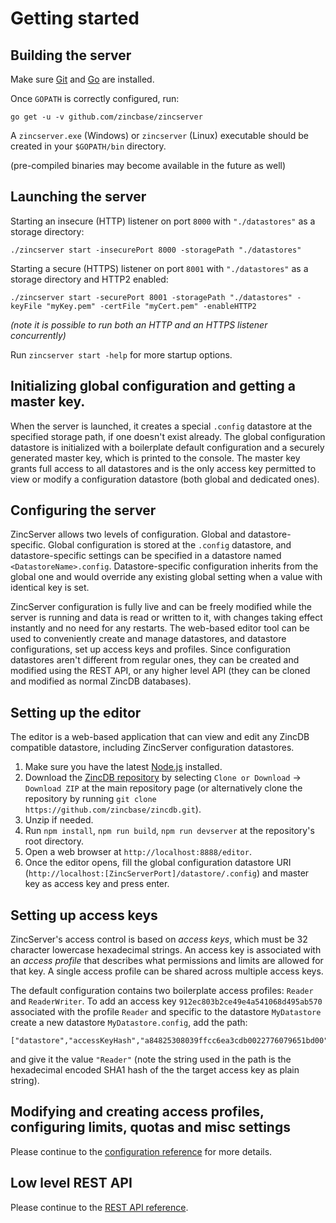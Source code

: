 # Getting started

## Building the server

Make sure [Git](https://git-scm.com/downloads) and [Go](https://golang.org/dl/) are installed.

Once `GOPATH` is correctly configured, run:

```
go get -u -v github.com/zincbase/zincserver
```

A `zincserver.exe` (Windows) or `zincserver` (Linux) executable should be created in your `$GOPATH/bin` directory.

(pre-compiled binaries may become available in the future as well)

## Launching the server

Starting an insecure (HTTP) listener on port `8000` with `"./datastores"` as a storage directory:

```
./zincserver start -insecurePort 8000 -storagePath "./datastores"
```

Starting a secure (HTTPS) listener on port `8001` with `"./datastores"` as a storage directory and HTTP2 enabled:

```
./zincserver start -securePort 8001 -storagePath "./datastores" -keyFile "myKey.pem" -certFile "myCert.pem" -enableHTTP2
```

_(note it is possible to run both an HTTP and an HTTPS listener concurrently)_

Run `zincserver start -help` for more startup options.

## Initializing global configuration and getting a master key.

When the server is launched, it creates a special `.config` datastore at the specified storage path, if one doesn't exist already. The global configuration datastore is initialized with a boilerplate default configuration and a securely generated master key, which is printed to the console. The master key grants full access to all datastores and is the only access key permitted to view or modify a configuration datastore (both global and dedicated ones).

## Configuring the server

ZincServer allows two levels of configuration. Global and datastore-specific. Global configuration is stored at the `.config` datastore, and datastore-specific settings can be specified in a datastore named `<DatastoreName>.config`. Datastore-specific configuration inherits from the global one and would override any existing global setting when a value with identical key is set.

ZincServer configuration is fully live and can be freely modified while the server is running and data is read or written to it, with changes taking effect instantly and no need for any restarts. The web-based editor tool can be used to conveniently create and manage datastores, and datastore configurations, set up access keys and profiles. Since configuration datastores aren't different from regular ones, they can be created and modified using the REST API, or any higher level API (they can be cloned and modified as normal ZincDB databases).

## Setting up the editor

The editor is a web-based application that can view and edit any ZincDB compatible datastore, including ZincServer configuration datastores.

1. Make sure you have the latest [Node.js](https://nodejs.org/en/) installed.
2. Download the [ZincDB repository](https://github.com/zincbase/zincdb) by selecting `Clone or Download` -> `Download ZIP` at the main repository page (or alternatively clone the repository by running `git clone https://github.com/zincbase/zincdb.git`).
3. Unzip if needed.
4. Run `npm install`, `npm run build`, `npm run devserver` at the repository's root directory.
5. Open a web browser at `http://localhost:8888/editor`.
6. Once the editor opens, fill the global configuration datastore URI (`http://localhost:[ZincServerPort]/datastore/.config`) and master key as access key and press enter.

## Setting up access keys

ZincServer's access control is based on _access keys_, which must be 32 character lowercase hexadecimal strings. An access key is associated with an _access profile_ that describes what permissions and limits are allowed for that key. A single access profile can be shared across multiple access keys.

The default configuration contains two boilerplate access profiles: `Reader` and `ReaderWriter`. To add an access key `912ec803b2ce49e4a541068d495ab570` associated with the profile `Reader` and specific to the datastore `MyDatastore` create a new datastore `MyDatastore.config`, add the path:

```
["datastore","accessKeyHash","a84825308039ffcc6ea3cdb0022776079651bd00"]
```

and give it the value `"Reader"` (note the string used in the path is the hexadecimal encoded SHA1 hash of the the target access key as plain string).

## Modifying and creating access profiles, configuring limits, quotas and misc settings

Please continue to the [configuration reference](https://github.com/zincbase/zincserver/blob/master/docs/Configuration%20reference.md) for more details.

## Low level REST API

Please continue to the [REST API reference](https://github.com/zincbase/zincserver/blob/master/docs/REST%20API%20reference.md).
